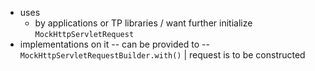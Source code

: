 * uses
  * by applications or TP libraries / want further initialize  `MockHttpServletRequest`
* implementations on it -- can be provided to -- `MockHttpServletRequestBuilder.with()` | request is to be constructed